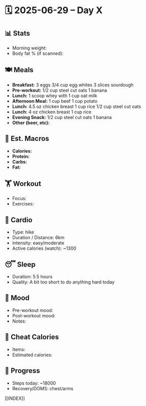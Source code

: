 # 🗓️ 2025-06-29 – Day X

## 📊 Stats
- Morning weight: 
- Body fat % (if scanned): 

## 🍽️ Meals
- **Breakfast:** 3 eggs 3/4 cup egg whites 3 slices sourdough
- **Pre-workout:**  1/2 cup steel cut oats 1 banana
- **Lunch:**  1 scoop whey with 1 cup oat milk
- **Afternoon Meal:**  1 cup beef 1 cup potato
- **Lunch:**  4.5 oz chicken breast 1 cup rice 1/2 cup steel cut oats
- **Lunch:**  4 oz chicken breast 1 cup rice
- **Evening Snack:**  1/2 cup steel cut oats 1 banana
- **Other (beer, etc):**  

## 🧮 Est. Macros
- **Calories:**   
- **Protein:**  
- **Carbs:**  
- **Fat:**  

## 🏋️ Workout
- Focus: 
- Exercises:  

## 🏃 Cardio
- Type:  hike
- Duration / Distance:  6km
- Intensity:  easy/moderate
- Active calories (watch):  ~1300

## 😴 Sleep
- Duration:  5.5 hours
- Quality:  A bit too short to do anything hard today

## 🧠 Mood
- Pre-workout mood:  
- Post-workout mood:  
- Notes:  

## 🍫 Cheat Calories
- Items:  
- Estimated calories:  

## 🧍 Progress
- Steps today:  ~18000
- Recovery/DOMS:  chest/arms

[[INDEX]]
